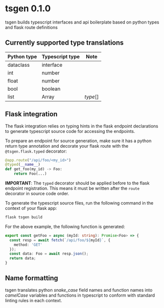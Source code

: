 # tsgen 0.1.0

tsgen builds typescript interfaces and api boilerplate based on python types and flask route definitions

## Currently supported type translations

| Python type   | Typescript type | Note   |
| ------------- | --------------- | ------ |
| dataclass     | interface       |        |
| int           | number          |        |
| float         | number          |        |
| bool          | boolean         |        |
| list          | Array           |*type*[]|

## Flask integration

The flask integration relies on typing hints in the flask endpoint declarations to generate typescript source code for accessing the endpoints.

To prepare an endpoint for source generation, make sure it has a python return type annotation and decorate your flask route with the `@tsgen.flask.typed` decorator:

```python
@app.route("/api/foo/<my_id>")
@typed(__name__)
def get_foo(my_id) -> Foo:
    return Foo(...)
```
__IMPORTANT__: The `typed` decorator should be applied before to the flask endpoint registration. This means it must be written after the `route` decorator in source code order.

To generate the typescript source files, run the following command in the context of your flask app:

```bash
flask tsgen build
```

For the above example, the following function is generated:
```typescript
export const getFoo = async (myId: string): Promise<Foo> => {
  const resp = await fetch(`/api/foo/${myId}`, {
    method: 'GET'
  });
  const data: Foo = await resp.json();
  return data;
}
```



## Name formatting
tsgen translates python *snake_case* field names and function names into *camelCase* variables and functions in typescript to conform with standard linting rules in each context.
